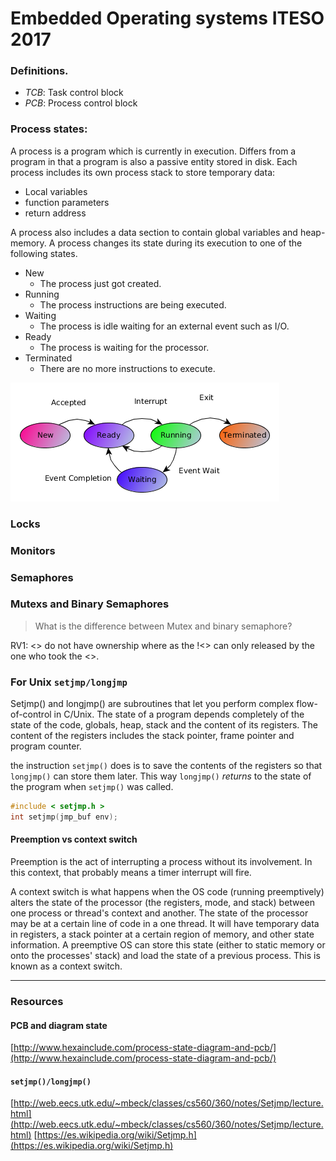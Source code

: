 # Embedded Operating systems ITESO 2017


### Definitions.

- _*TCB*_: Task control block
- _*PCB*_: Process control block


### Process states:
A process is a program which is currently in execution. Differs from a program in
that a program is also a passive entity stored in disk.
Each process includes its own process stack to store temporary data:
  - Local variables
  - function parameters
  - return address

A process also includes a data section to contain global variables and heap-memory.
A process changes its state during its execution to one of the following states.
* New
  * The process just got created.
* Running
  * The process instructions are being executed.
* Waiting
  * The process is idle waiting for an external event such as I/O.
* Ready
  * The process is waiting for the processor.
* Terminated
  * There are no more instructions to execute.

![](./TaskFlow.png)

### Locks

### Monitors

###  Semaphores

### Mutexs and Binary Semaphores

> What is the difference between Mutex and binary semaphore?

RV1: <> do not have ownership where as the !<> can only released by the one who
took the <>.

[1]: http://web.eecs.utk.edu/~mbeck/classes/cs560/360/notes/Setjmp/lecture.html "title"


### For Unix `setjmp/longjmp`
Setjmp() and longjmp() are subroutines that let you perform complex flow-of-control in C/Unix.
The state of a program depends completely of the state of the code, globals, heap, stack and
the content of its registers. The content of the registers includes the stack pointer, frame pointer
and program counter.

the instruction `setjmp()` does is to save the contents of the registers so that
`longjmp()` can store them later.  This way `longjmp()` _returns_ to the state
of the program when `setjmp()` was called.

```c
#include < setjmp.h >
int setjmp(jmp_buf env);
```



#### Preemption vs context switch

Preemption is the act of interrupting a process without its involvement. In this context, that probably means a timer interrupt will fire.

A context switch is what happens when the OS code (running preemptively) alters the state of the processor (the registers, mode, and stack) between one process or thread's context and another. The state of the processor may be at a certain line of code in a one thread. It will have temporary data in registers, a stack pointer at a certain region of memory, and other state information. A preemptive OS can store this state (either to static memory or onto the processes' stack) and load the state of a previous process. This is known as a context switch.


- - -

### Resources

#### PCB and diagram state
[http://www.hexainclude.com/process-state-diagram-and-pcb/](http://www.hexainclude.com/process-state-diagram-and-pcb/)


#### `setjmp()/longjmp()`
[http://web.eecs.utk.edu/~mbeck/classes/cs560/360/notes/Setjmp/lecture.html](http://web.eecs.utk.edu/~mbeck/classes/cs560/360/notes/Setjmp/lecture.html)
[https://es.wikipedia.org/wiki/Setjmp.h](https://es.wikipedia.org/wiki/Setjmp.h)
